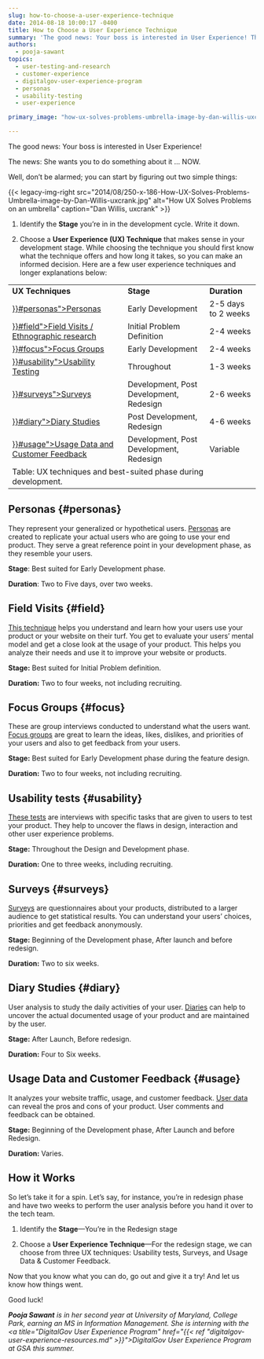 ```yaml
---
slug: how-to-choose-a-user-experience-technique
date: 2014-08-18 10:00:17 -0400
title: How to Choose a User Experience Technique
summary: 'The good news: Your boss is interested in User Experience! The news: She wants you to do something about it... NOW. Well, don’t be alarmed; you can start by figuring out two simple things.'
authors:
  - pooja-sawant
topics:
  - user-testing-and-research
  - customer-experience
  - digitalgov-user-experience-program
  - personas
  - usability-testing
  - user-experience

primary_image: "how-ux-solves-problems-umbrella-image-by-dan-willis-uxcrank"

---
```


The good news: Your boss is interested in User Experience!

The news: She wants you to do something about it ... NOW.

Well, don’t be alarmed; you can start by figuring out two simple things:

{{< legacy-img-right src="2014/08/250-x-186-How-UX-Solves-Problems-Umbrella-image-by-Dan-Willis-uxcrank.jpg" alt="How UX Solves Problems on an umbrella" caption="Dan Willis, uxcrank" >}}

1. Identify the **Stage** you&#8217;re in in the development cycle. Write it down.

2. Choose a **User Experience (UX) Technique** that makes sense in your development stage. While choosing the technique you should first know what the technique offers and how long it takes, so you can make an informed decision. Here are a few user experience techniques and longer explanations below:

  <table style="border-collapse: collapse;width: 100%" align="center">
    <tr>
      <td style="text-align: left"><strong>UX Techniques</strong></td>
      <td style="text-align: left"><strong>Stage</strong></td>
      <td style="text-align: left"><strong>Duration</strong></td>
    </tr>
    <tr>
      <td style="text-align: left"><a href="{{< ref "2014-08-18-how-to-choose-a-user-experience-technique.md" >}}#personas">Personas</a></td>
      <td style="text-align: left">Early Development</td>
      <td style="text-align: left">2-5 days to 2 weeks</td>
    </tr>
    <tr>
      <td style="text-align: left"><a href="{{< ref "2014-08-18-how-to-choose-a-user-experience-technique.md" >}}#field">Field Visits / Ethnographic research</a></td>
      <td style="text-align: left">Initial Problem Definition</td>
      <td style="text-align: left">2-4 weeks</td>
    </tr>
    <tr>
      <td style="text-align: left"><a href="{{< ref "2014-08-18-how-to-choose-a-user-experience-technique.md" >}}#focus">Focus Groups</a></td>
      <td style="text-align: left">Early Development</td>
      <td style="text-align: left">2-4 weeks</td>
    </tr>
    <tr>
      <td style="text-align: left"><a href="{{< ref "2014-08-18-how-to-choose-a-user-experience-technique.md" >}}#usability">Usability Testing</a></td>
      <td style="text-align: left">Throughout</td>
      <td style="text-align: left">1-3 weeks</td>
    </tr>
    <tr>
      <td style="text-align: left"><a href="{{< ref "2014-08-18-how-to-choose-a-user-experience-technique.md" >}}#surveys">Surveys</a></td>
      <td style="text-align: left">Development, Post Development, Redesign</td>
      <td style="text-align: left">2-6 weeks</td>
    </tr>
    <tr>
      <td style="text-align: left"><a href="{{< ref "2014-08-18-how-to-choose-a-user-experience-technique.md" >}}#diary">Diary Studies</a></td>
      <td style="text-align: left">Post Development, Redesign</td>
      <td style="text-align: left">4-6 weeks</td>
    </tr>
    <tr>
      <td style="text-align: left"><a href="{{< ref "2014-08-18-how-to-choose-a-user-experience-technique.md" >}}#usage">Usage Data and Customer Feedback</a></td>
      <td style="text-align: left">Development, Post Development, Redesign</td>
      <td style="text-align: left">Variable</td>
    </tr>
    <tr>
      <td style="width: 288px;height: 30px" colspan="3">Table: UX techniques and best-suited phase during development.</td>
    </tr>
  </table>

## Personas {#personas}

They represent your generalized or hypothetical users. [Personas](http://uxmag.com/articles/personas-the-foundation-of-a-great-user-experience) are created to replicate your actual users who are going to use your end product. They serve a great reference point in your development phase, as they resemble your users.

**Stage**: Best suited for Early Development phase.

**Duration**: Two to Five days, over two weeks.

## Field Visits {#field}

[This technique](http://www.uxmatters.com/mt/archives/2010/06/ethnography-in-ux.php) helps you understand and learn how your users use your product or your website on their turf. You get to evaluate your users&#8217; mental model and get a close look at the usage of your product. This helps you analyze their needs and use it to improve your website or products.

**Stage:** Best suited for Initial Problem definition.

**Duration:** Two to four weeks, not including recruiting.

## Focus Groups {#focus}

These are group interviews conducted to understand what the users want. [Focus groups](http://www.nngroup.com/articles/focus-groups/) are great to learn the ideas, likes, dislikes, and priorities of your users and also to get feedback from your users.

**Stage:** Best suited for Early Development phase during the feature design.

**Duration:** Two to four weeks, not including recruiting.

## Usability tests {#usability}

[These tests](http://www.uxbooth.com/articles/usability-testing-dont-guess-test/) are interviews with specific tasks that are given to users to test your product. They help to uncover the flaws in design, interaction and other user experience problems.

**Stage:** Throughout the Design and Development phase.

**Duration:** One to three weeks, including recruiting.

## Surveys {#surveys}

[Surveys](http://uxmastery.com/better-user-research-through-surveys/) are questionnaires about your products, distributed to a larger audience to get statistical results. You can understand your users&#8217; choices, priorities and get feedback anonymously.

**Stage:** Beginning of the Development phase, After launch and before redesign.

**Duration:** Two to six weeks.

## Diary Studies {#diary}

User analysis to study the daily activities of your user. [Diaries](http://www.usabilityprofessionals.org/uxmagazine/dear-diary-using-diaries-to-study-user-experience/) can help to uncover the actual documented usage of your product and are maintained by the user.

**Stage:** After Launch, Before redesign.

**Duration:** Four to Six weeks.

## Usage Data and Customer Feedback {#usage}

It analyzes your website traffic, usage, and customer feedback. [User data](http://www.nngroup.com/articles/analytics-user-experience/) can reveal the pros and cons of your product. User comments and feedback can be obtained.

**Stage:** Beginning of the Development phase, After Launch and before Redesign.

**Duration:** Varies.

## How it Works

So let&#8217;s take it for a spin. Let&#8217;s say, for instance, you’re in redesign phase and have two weeks to perform the user analysis before you hand it over to the tech team.

1. Identify the **Stage**—You’re in the Redesign stage

2. Choose a **User Experience Technique**—For the redesign stage, we can choose from three UX techniques: Usability tests, Surveys, and Usage Data & Customer Feedback.

Now that you know what you can do, go out and give it a try! And let us know how things went.

Good luck!

_**Pooja Sawant** is in her second year at University of Maryland, College Park, earning an MS in Information Management. She is interning with the <a title="DigitalGov User Experience Program" href="{{< ref "digitalgov-user-experience-resources.md" >}}">DigitalGov User Experience Program</a> at GSA this summer._
